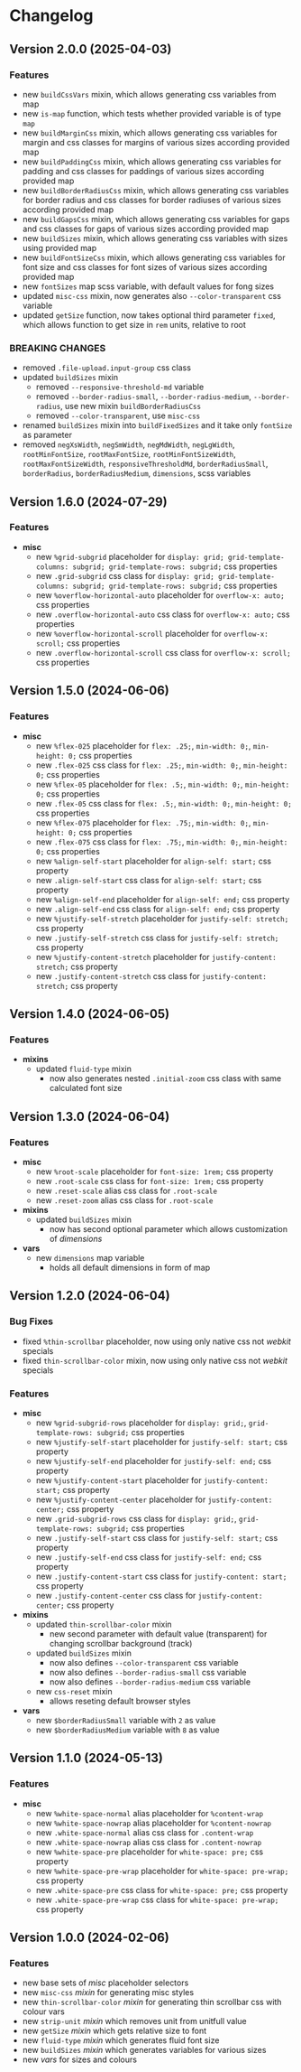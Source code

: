 # Changelog

## Version 2.0.0 (2025-04-03)

### Features

- new `buildCssVars` mixin, which allows generating css variables from map
- new `is-map` function, which tests whether provided variable is of type `map`
- new `buildMarginCss` mixin, which allows generating css variables for margin and css classes for margins of various sizes according provided map
- new `buildPaddingCss` mixin, which allows generating css variables for padding and css classes for paddings of various sizes according provided map
- new `buildBorderRadiusCss` mixin, which allows generating css variables for border radius and css classes for border radiuses of various sizes according provided map
- new `buildGapsCss` mixin, which allows generating css variables for gaps and css classes for gaps of various sizes according provided map
- new `buildSizes` mixin, which allows generating css variables with sizes using provided map
- new `buildFontSizeCss` mixin, which allows generating css variables for font size and css classes for font sizes of various sizes according provided map
- new `fontSizes` map scss variable, with default values for fong sizes
- updated `misc-css` mixin, now generates also `--color-transparent` css variable
- updated `getSize` function, now takes optional third parameter `fixed`, which allows function to get size in `rem` units, relative to root

### BREAKING CHANGES

- removed `.file-upload.input-group` css class
- updated `buildSizes` mixin
    - removed `--responsive-threshold-md` variable
    - removed `--border-radius-small`, `--border-radius-medium`, `--border-radius`, use new mixin `buildBorderRadiusCss`
    - removed `--color-transparent`, use `misc-css`
- renamed `buildSizes` mixin into `buildFixedSizes` and it take only `fontSize` as parameter
- removed `negXsWidth`, `negSmWidth`, `negMdWidth`, `negLgWidth`, `rootMinFontSize`, `rootMaxFontSize`, `rootMinFontSizeWidth`, `rootMaxFontSizeWidth`, `responsiveThresholdMd`, `borderRadiusSmall`, `borderRadius`, `borderRadiusMedium`, `dimensions`,  scss variables

## Version 1.6.0 (2024-07-29)

### Features

- **misc**
    - new `%grid-subgrid` placeholder for `display: grid; grid-template-columns: subgrid; grid-template-rows: subgrid;` css properties
    - new `.grid-subgrid` css class for `display: grid; grid-template-columns: subgrid; grid-template-rows: subgrid;` css properties
    - new `%overflow-horizontal-auto` placeholder for `overflow-x: auto;` css properties
    - new `.overflow-horizontal-auto` css class for `overflow-x: auto;` css properties
    - new `%overflow-horizontal-scroll` placeholder for `overflow-x: scroll;` css properties
    - new `.overflow-horizontal-scroll` css class for `overflow-x: scroll;` css properties

## Version 1.5.0 (2024-06-06)

### Features

- **misc**
    - new `%flex-025` placeholder for `flex: .25;`, `min-width: 0;`, `min-height: 0;` css properties
    - new `.flex-025` css class for `flex: .25;`, `min-width: 0;`, `min-height: 0;` css properties
    - new `%flex-05` placeholder for `flex: .5;`, `min-width: 0;`, `min-height: 0;` css properties
    - new `.flex-05` css class for `flex: .5;`, `min-width: 0;`, `min-height: 0;` css properties
    - new `%flex-075` placeholder for `flex: .75;`, `min-width: 0;`, `min-height: 0;` css properties
    - new `.flex-075` css class for `flex: .75;`, `min-width: 0;`, `min-height: 0;` css properties
    - new `%align-self-start` placeholder for `align-self: start;` css property
    - new `.align-self-start` css class for `align-self: start;` css property
    - new `%align-self-end` placeholder for `align-self: end;` css property
    - new `.align-self-end` css class for `align-self: end;` css property
    - new `%justify-self-stretch` placeholder for `justify-self: stretch;` css property
    - new `.justify-self-stretch` css class for `justify-self: stretch;` css property
    - new `%justify-content-stretch` placeholder for `justify-content: stretch;` css property
    - new `.justify-content-stretch` css class for `justify-content: stretch;` css property

## Version 1.4.0 (2024-06-05)

### Features

- **mixins**
    - updated `fluid-type` mixin
        - now also generates nested `.initial-zoom` css class with same calculated font size

## Version 1.3.0 (2024-06-04)

### Features

- **misc**
    - new `%root-scale` placeholder for `font-size: 1rem;` css property
    - new `.root-scale` css class for `font-size: 1rem;` css property
    - new `.reset-scale` alias css class for `.root-scale`
    - new `.reset-zoom` alias css class for `.root-scale`
- **mixins**
    - updated `buildSizes` mixin
        - now has second optional parameter which allows customization of *dimensions*
- **vars**
    - new `dimensions` map variable
        - holds all default dimensions in form of map

## Version 1.2.0 (2024-06-04)

### Bug Fixes

- fixed `%thin-scrollbar` placeholder, now using only native css not *webkit* specials
- fixed `thin-scrollbar-color` mixin, now using only native css not *webkit* specials

### Features

- **misc**
    - new `%grid-subgrid-rows` placeholder for `display: grid;`, `grid-template-rows: subgrid;` css properties
    - new `%justify-self-start` placeholder for `justify-self: start;` css property
    - new `%justify-self-end` placeholder for `justify-self: end;` css property
    - new `%justify-content-start` placeholder for `justify-content: start;` css property
    - new `%justify-content-center` placeholder for `justify-content: center;` css property
    - new `.grid-subgrid-rows` css class for `display: grid;`, `grid-template-rows: subgrid;` css properties
    - new `.justify-self-start` css class for `justify-self: start;` css property
    - new `.justify-self-end` css class for `justify-self: end;` css property
    - new `.justify-content-start` css class for `justify-content: start;` css property
    - new `.justify-content-center` css class for `justify-content: center;` css property
- **mixins**
    - updated `thin-scrollbar-color` mixin
        - new second parameter with default value (transparent) for changing scrollbar background (track)
    - updated `buildSizes` mixin
        - now also defines `--color-transparent` css variable
        - now also defines `--border-radius-small` css variable
        - now also defines `--border-radius-medium` css variable
    - new `css-reset` mixin
        - allows reseting default browser styles
- **vars**
    - new `$borderRadiusSmall` variable with `2` as value
    - new `$borderRadiusMedium` variable with `8` as value

## Version 1.1.0 (2024-05-13)

### Features

- **misc**
    - new `%white-space-normal` alias placeholder for `%content-wrap`
    - new `%white-space-nowrap` alias placeholder for `%content-nowrap`
    - new `.white-space-normal` alias css class for `.content-wrap`
    - new `.white-space-nowrap` alias css class for `.content-nowrap`
    - new `%white-space-pre` placeholder for `white-space: pre;` css property
    - new `%white-space-pre-wrap` placeholder for `white-space: pre-wrap;` css property
    - new `.white-space-pre` css class for `white-space: pre;` css property
    - new `.white-space-pre-wrap` css class for `white-space: pre-wrap;` css property


## Version 1.0.0 (2024-02-06)

### Features

- new base sets of *misc* placeholder selectors
- new `misc-css` *mixin* for generating misc styles
- new `thin-scrollbar-color` *mixin* for generating thin scrollbar css with colour vars
- new `strip-unit` *mixin* which removes unit from unitfull value
- new `getSize` *mixin* which gets relative size to font
- new `fluid-type` *mixin* which generates fluid font size
- new `buildSizes` *mixin* which generates variables for various sizes
- new *vars* for sizes and colours
